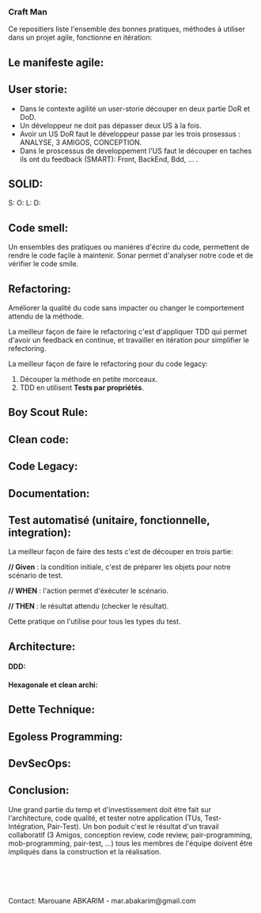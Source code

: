 ### Craft Man
Ce repositiers liste l'ensemble des bonnes pratiques, méthodes à utiliser dans un projet agile, fonctionne en itération:
## Le manifeste agile:
## User storie:
- Dans le contexte agilité un user-storie découper en deux partie DoR et DoD.
- Un développeur ne doit pas dépasser deux US à la fois.
- Avoir un US DoR faut le développeur passe par les trois prosessus : ANALYSE, 3 AMIGOS, CONCEPTION.
- Dans le proscessus de developpement l'US faut le découper en taches ils ont du feedback (SMART): Front, BackEnd, Bdd, ... .
## SOLID:
S:
O:
L:
D:
## Code smell:
Un ensembles des pratiques ou maniéres d'écrire du code, permettent de rendre le code façile à maintenir.
Sonar permet d'analyser notre code et de vérifier le code smile.
## Refactoring:
Améliorer la qualité du code sans impacter ou changer le comportement attendu de la méthode.

La meilleur façon de faire le refactoring c'est d'appliquer TDD qui permet d'avoir un feedback en continue, et travailler en itération pour simplifier le refectoring.

La meilleur façon de faire le refactoring pour du code legacy:
1. Découper la méthode  en petite morceaux.
2. TDD en utilisent **Tests par propriétés**.

## Boy Scout Rule:
## Clean code:
## Code Legacy:
## Documentation:
## Test automatisé (unitaire, fonctionnelle, integration):
La meilleur façon de faire des tests c'est de découper en trois partie:

**// Given** : la condition initiale, c'est de préparer les objets pour notre scénario de test.

**// WHEN** : l'action permet d'éxécuter le scénario.

**// THEN** : le résultat attendu (checker le résultat).

Cette pratique on l'utilise pour tous les types du test.
## Architecture: 
#### DDD:
#### Hexagonale et clean archi:
## Dette Technique:
## Egoless Programming:

## DevSecOps:



## Conclusion:
Une grand partie du temp et d'investissement doit étre fait sur l'architecture, code qualité, et tester notre application (TUs, Test-Intégration, Pair-Test). 
Un bon poduit c'est le résultat d'un travail collaboratif (3 Amigos, conception review, code review, pair-programming, mob-programming, pair-test, ...) tous les membres de l'équipe doivent être impliqués dans la construction et la réalisation.

<br/>
<br/>
<br/>
<br/>
Contact: Marouane ABKARIM - mar.abakarim@gmail.com
